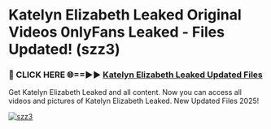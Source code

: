 # Katelyn Elizabeth Leaked Original Videos 0nlyFans Leaked - Files Updated! (szz3)

<h3>🔴 CLICK HERE 🌐==►► <a href="https://tinyurl.com/4seja8ks" rel="nofollow">Katelyn Elizabeth Leaked Updated Files</a></h3>

Get Katelyn Elizabeth Leaked and all content. Now you can access all videos and pictures of Katelyn Elizabeth Leaked. New Updated Files 2025!

[![szz3](https://i.imgur.com/EWjZXRe.gif)](https://tinyurl.com/4seja8ks)
